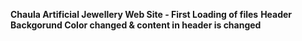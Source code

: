 **Chaula Artificial Jewellery Web Site - First Loading of files**
**Header Backgorund Color changed & content in header is changed**

